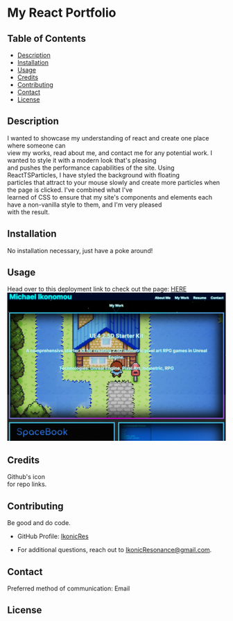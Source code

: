 # My React Portfolio

## Table of Contents
 - [Description](#description)
 - [Installation](#installation)
 - [Usage](#usage)
 - [Credits](#credits)
 - [Contributing](#contributing)
 - [Contact](#contact)
 - [License](#license)



## Description
I wanted to showcase my understanding of react and create one place where someone can    
view my works, read about me, and contact me for any potential work. I wanted to style it with a modern look that's pleasing  
and pushes the performance capabilities of the site. Using ReactTSParticles, I have styled the background with floating       
particles that attract to your mouse slowly and create more particles when the page is clicked. I've combined what I've       
learned of CSS to ensure that my site's components and elements each have a non-vanilla style to them, and I'm very pleased   
with the result.

## Installation
No installation necessary, just have a poke around!

## Usage
Head over to this deployment link to check out the page:  [HERE](https://main--reactjsxportfolio.netlify.app)
![Preview](./src/assets/images/preview.png)

## Credits
Github's icon  
for repo links.

## Contributing
Be good and do code.


- GitHub Profile: [IkonicRes](https://github.com/IkonicRes)

- For additional questions, reach out to IkonicResonance@gmail.com.

## Contact

Preferred method of communication: Email



## License


